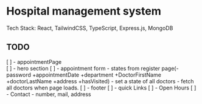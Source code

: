 # Hospital management system

Tech Stack: React, TailwindCSS, TypeScript, Express.js, MongoDB


## TODO
[ ] - appointmentPage  
    [ ] - hero section
    [ ] - appointment form
            - states from register page(-password +appointmentDate +department +DoctorFirstName +doctorLastName +address +hasVisited)
            - set a state of all doctors
            - fetch all doctors when page loads.
    [ ] - footer
        [ ] - quick Links
        [ ] - Open Hours
        [ ] - Contact
            - number, mail, address
